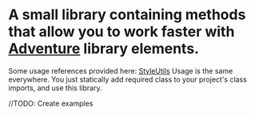 # A small library containing methods that allow you to work faster with [Adventure](https://github.com/KyoriPowered/adventure) library elements.

Some usage references provided here: [StyleUtils](https://github.com/xw1w1/StyleUtils/blob/main/README.md)
Usage is the same everywhere. You just statically add required class to your project's class imports, and use this library.

//TODO: Create examples
